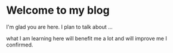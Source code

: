 # Welcome to my blog

I'm glad you are here. I plan to talk about ...



what I am learning here will benefit me a lot and will improve me I confirmed.                  


